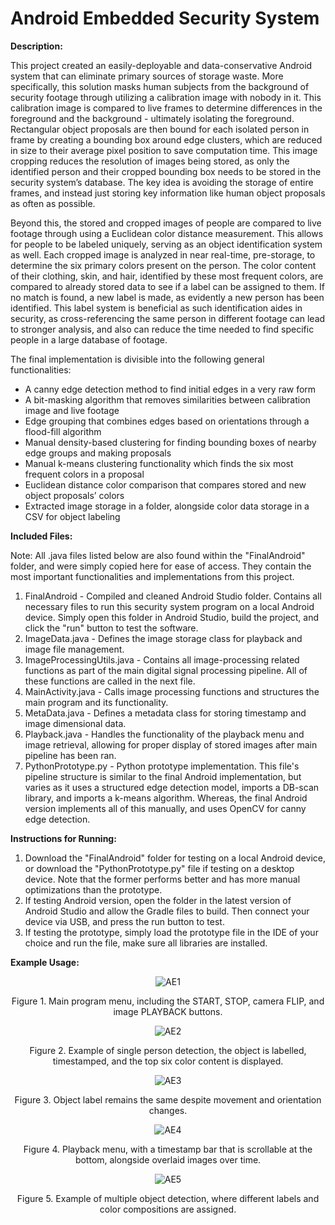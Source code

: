 # Android Embedded Security System

**Description:**

This project created an easily-deployable and data-conservative Android system that can eliminate primary sources of storage waste. More specifically, this solution masks human subjects from the background of security footage through utilizing a calibration image with nobody in it. This calibration image is compared to live frames to determine differences in the foreground and the background - ultimately isolating the foreground. Rectangular object proposals are then bound for each isolated person in frame by creating a bounding box around edge clusters, which are reduced in size to their average pixel position to save computation time. This image cropping reduces the resolution of images being stored, as only the identified person and their cropped bounding box needs to be stored in the security system’s database. The key idea is avoiding the storage of entire frames, and instead just storing key information like human object proposals as often as possible.

Beyond this, the stored and cropped images of people are compared to live footage through using a Euclidean color distance measurement. This allows for people to be labeled uniquely, serving as an object identification system as well. Each cropped image is analyzed in near real-time, pre-storage, to determine the six primary colors present on the person. The color content of their clothing, skin, and hair, identified by these most frequent colors, are compared to already stored data to see if a label can be assigned to them. If no match is found, a new label is made, as evidently a new person has been identified. This label system is beneficial as such identification aides in security, as cross-referencing the same person in different footage can lead to stronger analysis, and also can reduce the time needed to find specific people in a large database of footage. 

The final implementation is divisible into the following general functionalities:

* A canny edge detection method to find initial edges in a very raw form
* A bit-masking algorithm that removes similarities between calibration image and live footage
* Edge grouping that combines edges based on orientations through a flood-fill algorithm
* Manual density-based clustering for finding bounding boxes of nearby edge groups and making proposals
* Manual k-means clustering functionality which finds the six most frequent colors in a proposal
* Euclidean distance color comparison that compares stored and new object proposals’ colors
* Extracted image storage in a folder, alongside color data storage in a CSV for object labeling


**Included Files:**

Note: All .java files listed below are also found within the "FinalAndroid" folder, and were simply copied here for ease of access. They contain the most important functionalities and implementations from this project.

1. FinalAndroid - Compiled and cleaned Android Studio folder. Contains all necessary files to run this security system program on a local Android device. Simply open this folder in Android Studio, build the project, and click the "run" button to test the software.
2. ImageData.java - Defines the image storage class for playback and image file management.
3. ImageProcessingUtils.java - Contains all image-processing related functions as part of the main digital signal processing pipeline. All of these functions are called in the next file.
4. MainActivity.java - Calls image processing functions and structures the main program and its functionality.
5. MetaData.java - Defines a metadata class for storing timestamp and image dimensional data.
6. Playback.java - Handles the functionality of the playback menu and image retrieval, allowing for proper display of stored images after main pipeline has been ran.
7. PythonPrototype.py - Python prototype implementation. This file's pipeline structure is similar to the final Android implementation, but varies as it uses a structured edge detection model, imports a DB-scan library, and imports a k-means algorithm. Whereas, the final Android version implements all of this manually, and uses OpenCV for canny edge detection.

**Instructions for Running:**
1. Download the "FinalAndroid" folder for testing on a local Android device, or download the "PythonPrototype.py" file if testing on a desktop device. Note that the former performs better and has more manual optimizations than the prototype.
2. If testing Android version, open the folder in the latest version of Android Studio and allow the Gradle files to build. Then connect your device via USB, and press the run button to test.
3. If testing the prototype, simply load the prototype file in the IDE of your choice and run the file, make sure all libraries are installed.

**Example Usage:**

<p align="center">
  <img src="https://github.com/user-attachments/assets/5d37d7b2-49c7-45f7-a474-ae6011c1aa7d" alt="AE1"> 
</p>

<p align="center">  
  Figure 1. Main program menu, including the START, STOP, camera FLIP, and image PLAYBACK buttons.
</p>

<p align="center">
  <img src="https://github.com/user-attachments/assets/c0491935-41e9-476a-b365-7273d3a4b620" alt="AE2"> 
</p>

<p align="center">  
  Figure 2. Example of single person detection, the object is labelled, timestamped, and the top six color content is displayed.
</p>

<p align="center">
  <img src="https://github.com/user-attachments/assets/959c54df-f5a5-4044-bd99-64bd27779fde" alt="AE3"> 
</p>

<p align="center">  
  Figure 3. Object label remains the same despite movement and orientation changes.
</p>

<p align="center">
  <img src="https://github.com/user-attachments/assets/4bd0d346-ae0e-4f63-bc80-98c53fa0c33b" alt="AE4"> 
</p>

<p align="center">  
  Figure 4. Playback menu, with a timestamp bar that is scrollable at the bottom, alongside overlaid images over time.
</p>

<p align="center">
  <img src="https://github.com/user-attachments/assets/19476133-f70d-4748-a184-1fd5c0031125" alt="AE5"> 
</p>

<p align="center">  
  Figure 5. Example of multiple object detection, where different labels and color compositions are assigned.
</p>
